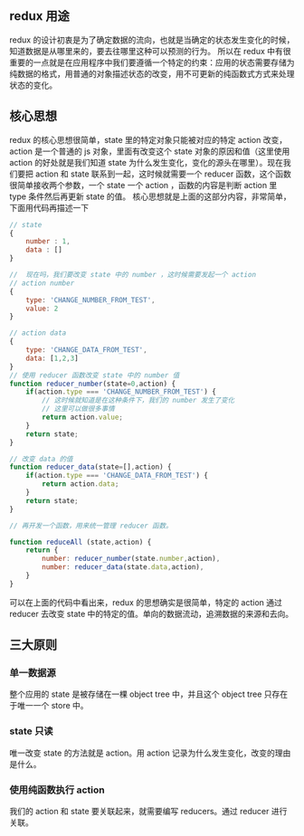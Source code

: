 ## redux 用途

redux 的设计初衷是为了确定数据的流向，也就是当确定的状态发生变化的时候，知道数据是从哪里来的，要去往哪里这种可以预测的行为。
所以在 redux 中有很重要的一点就是在应用程序中我们要遵循一个特定的约束：应用的状态需要存储为纯数据的格式，用普通的对象描述状态的改变，用不可更新的纯函数式方式来处理状态的变化。

## 核心思想

redux 的核心思想很简单，state 里的特定对象只能被对应的特定 action 改变，action 是一个普通的 js 对象，里面有改变这个 state 对象的原因和值（这里使用 action 的好处就是我们知道 state 为什么发生变化，变化的源头在哪里）。现在我们要把 action 和 state 联系到一起，这时候就需要一个 reducer 函数，这个函数很简单接收两个参数，一个 state 一个 action ，函数的内容是判断 action 里 type 条件然后再更新 state 的值。
核心思想就是上面的这部分内容，非常简单，下面用代码再描述一下

```js
// state
{
    number : 1,
    data : []
}

//  现在吗，我们要改变 state 中的 number ，这时候需要发起一个 action
// action number
{
    type: 'CHANGE_NUMBER_FROM_TEST',
    value: 2
}

// action data
{
    type: 'CHANGE_DATA_FROM_TEST',
    data: [1,2,3]
}
// 使用 reducer 函数改变 state 中的 number 值
function reducer_number(state=0,action) {
    if(action.type === 'CHANGE_NUMBER_FROM_TEST') {
        // 这时候就知道是在这种条件下，我们的 number 发生了变化
        // 这里可以做很多事情
        return action.value;
    }
    return state;
}

// 改变 data 的值
function reducer_data(state=[],action) {
    if(action.type === 'CHANGE_DATA_FROM_TEST') {
        return action.data;
    }
    return state;
}

// 再开发一个函数，用来统一管理 reducer 函数。

function reduceAll (state,action) {
    return {
        number: reducer_number(state.number,action),
        number: reducer_data(state.data,action),
    }
}
```

可以在上面的代码中看出来，redux 的思想确实是很简单，特定的 action 通过 reducer 去改变 state 中的特定的值。单向的数据流动，追溯数据的来源和去向。

## 三大原则

### 单一数据源

整个应用的 state 是被存储在一棵 object tree 中，并且这个 object tree 只存在于唯一一个 store 中。

### state 只读

唯一改变 state 的方法就是 action。用 action 记录为什么发生变化，改变的理由是什么。

### 使用纯函数执行 action

我们的 action 和 state 要关联起来，就需要编写 reducers。通过 reducer 进行关联。

